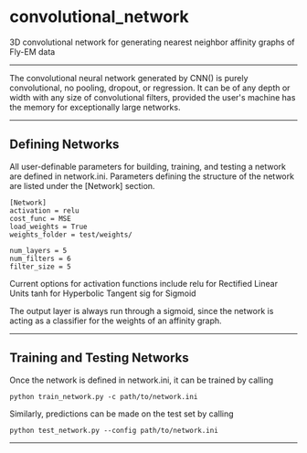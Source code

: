 # convolutional_network
3D convolutional network for generating nearest neighbor
 affinity graphs of Fly-EM data

-------------------------------------------------------------------------------

   The convolutional neural network generated by CNN() is purely convolutional,
no pooling, dropout, or regression. It can be of any depth or width with any 
size of convolutional filters, provided the user's machine has the memory for 
exceptionally large networks.

-------------------------------------------------------------------------------
## Defining Networks
All user-definable parameters for building, training, and testing a network are
defined in network.ini. Parameters defining the structure of the network are
listed under the [Network] section.

```
[Network]
activation = relu
cost_func = MSE
load_weights = True
weights_folder = test/weights/

num_layers = 5
num_filters = 6
filter_size = 5
```

Current options for activation functions include
    relu for Rectified Linear Units
    tanh for Hyperbolic Tangent
    sig for Sigmoid

The output layer is always run through a sigmoid, since the network is acting 
as a classifier for the weights of an affinity graph.

-------------------------------------------------------------------------------
## Training and Testing Networks
Once the network is defined in network.ini, it can be trained by calling

```
python train_network.py -c path/to/network.ini
```

Similarly, predictions can be made on the test set by calling

```
python test_network.py --config path/to/network.ini
```

-------------------------------------------------------------------------------